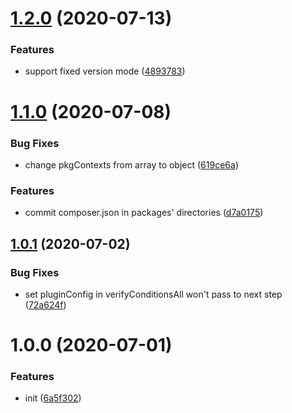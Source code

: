 # [1.2.0](https://github.com/monorepo-semantic-release/git/compare/v1.1.0...v1.2.0) (2020-07-13)


### Features

* support fixed version mode ([4893783](https://github.com/monorepo-semantic-release/git/commit/48937837f84a589e43dfefeef789a07a94613452))

# [1.1.0](https://github.com/monorepo-semantic-release/git/compare/v1.0.1...v1.1.0) (2020-07-08)


### Bug Fixes

* change pkgContexts from array to object ([619ce6a](https://github.com/monorepo-semantic-release/git/commit/619ce6a5781c805a4ddb641b854eb29eda6a5317))


### Features

* commit composer.json in packages' directories ([d7a0175](https://github.com/monorepo-semantic-release/git/commit/d7a0175e5832798cea0903627f7267fac83869bb))

## [1.0.1](https://github.com/monorepo-semantic-release/git/compare/v1.0.0...v1.0.1) (2020-07-02)


### Bug Fixes

* set pluginConfig in verifyConditionsAll won't pass to next step ([72a624f](https://github.com/monorepo-semantic-release/git/commit/72a624fde11c7454dbfba4f95c067bd05b32ce8c))

# 1.0.0 (2020-07-01)


### Features

* init ([6a5f302](https://github.com/monorepo-semantic-release/git/commit/6a5f3027c2f744f46dc44fb8cdc748f9b16348db))
